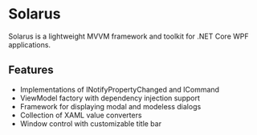 # Solarus

Solarus is a lightweight MVVM framework and toolkit for .NET Core WPF applications.

## Features

- Implementations of INotifyPropertyChanged and ICommand
- ViewModel factory with dependency injection support
- Framework for displaying modal and modeless dialogs
- Collection of XAML value converters
- Window control with customizable title bar
